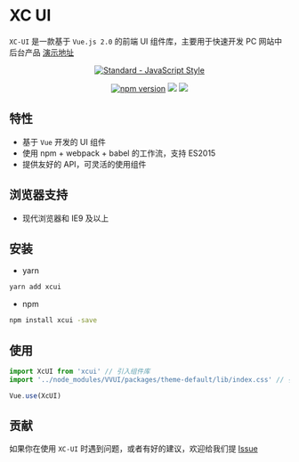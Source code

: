 # XC UI

`XC-UI` 是一款基于 `Vue.js 2.0` 的前端 UI 组件库，主要用于快速开发 PC 网站中后台产品
[演示地址](https://sgh422016658.github.io/xc_pc_ui/dist/index.html#/)

<p align="center">
  <a href="https://github.com/feross/standard">
    <img src="https://cdn.rawgit.com/feross/standard/master/badge.svg" alt="Standard - JavaScript Style">
  </a>
</p>
<p align="center">
<a href="https://www.npmjs.com/package/vvui"><img src="https://img.shields.io/badge/npm-1.0.0-brightgreen.svg" alt="npm version"></a> 
  <img src="https://img.shields.io/badge/build-passing-brightgreen.svg">
  <a href="https://www.npmjs.com/package/vvui"><img src="https://img.shields.io/badge/licence-MIT-blue.svg"></a> 
</p>

## 特性

- 基于 `Vue` 开发的 UI 组件
- 使用 npm + webpack + babel 的工作流，支持 ES2015
- 提供友好的 API，可灵活的使用组件

## 浏览器支持

- 现代浏览器和 IE9 及以上


## 安装

- yarn

```bash
yarn add xcui
```

- npm 

```bash
npm install xcui -save
```

## 使用

```js
import XcUI from 'xcui' // 引入组件库
import '../node_modules/VVUI/packages/theme-default/lib/index.css' // 引入样式库

Vue.use(XcUI)
```

## 贡献

如果你在使用 `XC-UI` 时遇到问题，或者有好的建议，欢迎给我们提 [Issue](https://github.com/sgh422016658)
